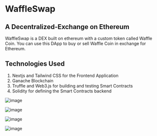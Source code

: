 # WaffleSwap
## A Decentralized-Exchange on Ethereum

WaffleSwap is a DEX built on ethereum with a custom token called Waffle Coin. You can use this DApp to buy or sell Waffle Coin in exchange for Ethereum.

## Technologies Used

1. Nextjs and Tailwind CSS for the Frontend Application
2. Ganache Blockchain
3. Truffle and Web3.js for building and testing Smart Contracts
4. Solidity for defining the Smart Contracts backend


![image](https://user-images.githubusercontent.com/78269625/158021209-f56b2ce9-f850-436e-b4ae-e567f2b1f11a.png)

![image](https://user-images.githubusercontent.com/78269625/158021231-d36ab417-7c52-47ec-9fe7-0c276dddff9b.png)

![image](https://user-images.githubusercontent.com/78269625/158021250-61a42cef-8ae8-4e73-af48-e83054baa526.png)

![image](https://user-images.githubusercontent.com/78269625/158021418-9ba25320-d91c-4de8-993c-a71c8e8f1135.png)
